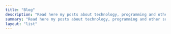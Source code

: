 ```yaml
---
title: "Blog"
description: "Read here my posts about technology, programming and other subjects.😎"
summary: "Read here my posts about technology, programming and other subjects."
layout: "list"
---
```

